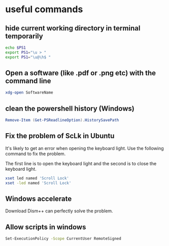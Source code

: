 # useful commands

## hide current working directory in terminal temporarily

```sh
echo $PS1
export PS1="\u > "
export PS1="\u@\h$ "
```

## Open a software (like .pdf or .png etc) with the command line

```sh
xdg-open SoftwareName
```

## clean the powershell history (Windows)

```ps1
Remove-Item (Get-PSReadlineOption).HistorySavePath
```

## Fix the problem of ScLk in Ubuntu

It's likely to get an error when opening the keyboard light.
Use the following command to fix the problem.

The first line is to open the keyboard light and the second is to close the keyboard light.

```sh
xset led named 'Scroll Lock'
xset -led named 'Scroll Lock'
```

## Windows accelerate

Download Dism++ can perfectly solve the problem.

## Allow scripts in windows

```sh
Set-ExecutionPolicy -Scope CurrentUser RemoteSigned
```
